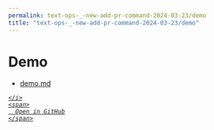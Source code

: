 ```yaml
---
permalink: text-ops-_-new-add-pr-command-2024-03-23/demo
title: "text-ops-_-new-add-pr-command-2024-03-23/demo"
---
```


# Demo
<ul>
  <li>
    <a href="demo.md">
      demo.md
    </a>
  </li>
</ul>
<div class="social open-gh-btn my-4">
  <a class="btn btn-github" href="https://github.com/tobiasbriones/blog/tree/main/mathswe/eng/automation/platform/ops/text/text-ops-_-new-add-pr-command-2024-03-23/demo" target="_blank">
    <i class="fab fa-github">
      
    </i>
    <span>
      Open in GitHub
    </span>
  </a>
</div>